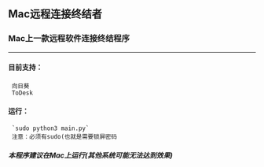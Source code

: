 ## Mac远程连接终结者
### Mac上一款远程软件连接终结程序
----

#### 目前支持：
     向日葵
     ToDesk
     
#### 运行：
     `sudo python3 main.py`
     注意：必须有sudo(也就是需要锁屏密码
     
##### 本程序建议在Mac上运行(其他系统可能无法达到效果)
